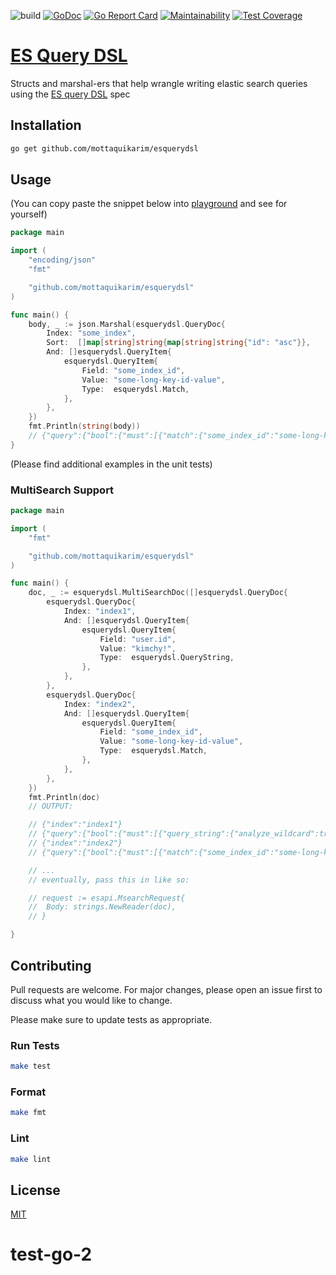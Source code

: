 ![build](https://github.com/mottaquikarim/esquerydsl/workflows/Build%20Status/badge.svg) [![GoDoc](https://godoc.org/github.com/mottaquikarim/esquerydsl?status.svg)](https://godoc.org/github.com/mottaquikarim/esquerydsl) [![Go Report Card](https://goreportcard.com/badge/github.com/mottaquikarim/esquerydsl)](https://goreportcard.com/report/github.com/mottaquikarim/esquerydsl) [![Maintainability](https://api.codeclimate.com/v1/badges/0c5ab314f03a459ce286/maintainability)](https://codeclimate.com/github/mottaquikarim/esquerydsl/maintainability) [![Test Coverage](https://api.codeclimate.com/v1/badges/0c5ab314f03a459ce286/test_coverage)](https://codeclimate.com/github/mottaquikarim/esquerydsl/test_coverage)
# [ES Query DSL](https://godoc.org/github.com/mottaquikarim/esquerydsl)
Structs and marshal-ers that help wrangle writing elastic search queries using the [ES query DSL](https://www.elastic.co/guide/en/elasticsearch/reference/current/query-dsl.html) spec

## Installation

```bash
go get github.com/mottaquikarim/esquerydsl
```

## Usage

(You can copy paste the snippet below into [playground](https://play.golang.org/) and see for yourself)

```go
package main

import (
	"encoding/json"
	"fmt"

	"github.com/mottaquikarim/esquerydsl"
)

func main() {
	body, _ := json.Marshal(esquerydsl.QueryDoc{
		Index: "some_index",
		Sort:  []map[string]string{map[string]string{"id": "asc"}},
		And: []esquerydsl.QueryItem{
			esquerydsl.QueryItem{
				Field: "some_index_id",
				Value: "some-long-key-id-value",
				Type:  esquerydsl.Match,
			},
		},
	})
	fmt.Println(string(body))
	// {"query":{"bool":{"must":[{"match":{"some_index_id":"some-long-key-id-value"}}]}},"sort":[{"id":"asc"}]}
}

```

(Please find additional examples in the unit tests)

### MultiSearch Support

```go
package main

import (
	"fmt"

	"github.com/mottaquikarim/esquerydsl"
)

func main() {
	doc, _ := esquerydsl.MultiSearchDoc([]esquerydsl.QueryDoc{
		esquerydsl.QueryDoc{
			Index: "index1",
			And: []esquerydsl.QueryItem{
				esquerydsl.QueryItem{
					Field: "user.id",
					Value: "kimchy!",
					Type:  esquerydsl.QueryString,
				},
			},
		},
		esquerydsl.QueryDoc{
			Index: "index2",
			And: []esquerydsl.QueryItem{
				esquerydsl.QueryItem{
					Field: "some_index_id",
					Value: "some-long-key-id-value",
					Type:  esquerydsl.Match,
				},
			},
		},
	})
	fmt.Println(doc)
	// OUTPUT:

	// {"index":"index1"}
	// {"query":{"bool":{"must":[{"query_string":{"analyze_wildcard":true,"fields":["user.id"],"query":"kimchy\\!"}}]}}}
	// {"index":"index2"}
	// {"query":{"bool":{"must":[{"match":{"some_index_id":"some-long-key-id-value"}}]}}}

	// ...
	// eventually, pass this in like so:

	// request := esapi.MsearchRequest{
	//	Body: strings.NewReader(doc),
	// }

}

```

## Contributing
Pull requests are welcome. For major changes, please open an issue first to discuss what you would like to change.

Please make sure to update tests as appropriate.

### Run Tests

```bash
make test
```

### Format

```bash
make fmt
```

### Lint

```bash
make lint
```

## License
[MIT](https://choosealicense.com/licenses/mit/)
# test-go-2
